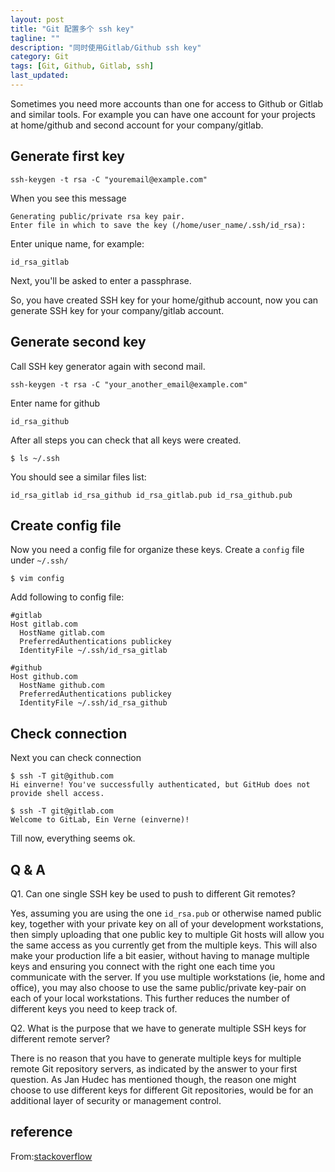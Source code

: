 ```yaml
---
layout: post
title: "Git 配置多个 ssh key"
tagline: ""
description: "同时使用Gitlab/Github ssh key"
category: Git
tags: [Git, Github, Gitlab, ssh]
last_updated: 
---
```


Sometimes you need more accounts than one for access to Github or Gitlab and similar tools. For example you can have one account for your projects at home/github and second account for your company/gitlab.

## Generate first key

	ssh-keygen -t rsa -C "youremail@example.com"

When you see this message

	Generating public/private rsa key pair.
	Enter file in which to save the key (/home/user_name/.ssh/id_rsa):

Enter unique name, for example:

	id_rsa_gitlab

Next, you'll be asked to enter a passphrase.

So, you have created SSH key for your home/github account, now you can generate SSH key for your company/gitlab account.

## Generate second key
Call SSH key generator again with second mail.

	ssh-keygen -t rsa -C "your_another_email@example.com"

Enter name for github

	id_rsa_github

After all steps you can check that all keys were created.

	$ ls ~/.ssh

You should see a similar files list:

	id_rsa_gitlab id_rsa_github id_rsa_gitlab.pub id_rsa_github.pub

## Create config file
Now you need a config file for organize these keys. Create a `config` file under `~/.ssh/`

	$ vim config

Add following to config file:

	#gitlab
	Host gitlab.com
	  HostName gitlab.com
	  PreferredAuthentications publickey
	  IdentityFile ~/.ssh/id_rsa_gitlab
	
	#github
	Host github.com
	  HostName github.com
	  PreferredAuthentications publickey
	  IdentityFile ~/.ssh/id_rsa_github

## Check connection
Next you can check connection

	$ ssh -T git@github.com
	Hi einverne! You've successfully authenticated, but GitHub does not provide shell access.
	
	$ ssh -T git@gitlab.com
	Welcome to GitLab, Ein Verne (einverne)!

Till now, everything seems ok.

## Q & A

Q1. Can one single SSH key be used to push to different Git remotes?

Yes, assuming you are using the one `id_rsa.pub` or otherwise named public key, together with your private key on all of your development workstations, then simply uploading that one public key to multiple Git hosts will allow you the same access as you currently get from the multiple keys.
This will also make your production life a bit easier, without having to manage multiple keys and ensuring you connect with the right one each time you communicate with the server.
If you use multiple workstations (ie, home and office), you may also choose to use the same public/private key-pair on each of your local workstations. This further reduces the number of different keys you need to keep track of.

Q2. What is the purpose that we have to generate multiple SSH keys for different remote server?

There is no reason that you have to generate multiple keys for multiple remote Git repository servers, as indicated by the answer to your first question.
As Jan Hudec has mentioned though, the reason one might choose to use different keys for different Git repositories, would be for an additional layer of security or management control.

## reference

From:[stackoverflow](http://stackoverflow.com/questions/18574958/can-one-single-ssh-key-be-used-to-push-to-different-git-remotes)
